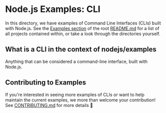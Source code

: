 # Node.js Examples: CLI

In this directory, we have examples of Command Line Interfaces (CLIs) built with Node.js. See
the [Examples section](../README.md#examples) of the root [README.md](../README.md) for a list of all projects contained
within, or take a look through the directories yourself.

## What is a CLI in the context of nodejs/examples

Anything that can be considered a command-line interface, built with Node.js.

## Contributing to Examples

If you're interested in seeing more examples of CLIs or want to help maintain the current examples, we more than welcome
your contribution! See [CONTRIBUTING.md](../CONTRIBUTING.md) for more details 🤗
